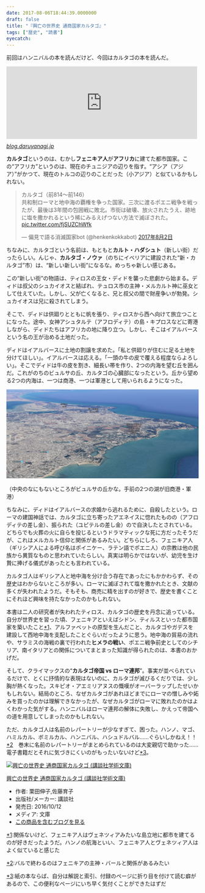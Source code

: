 ```yaml
---
date: 2017-08-06T18:44:39.0000000
draft: false
title: "『興亡の世界史 通商国家カルタゴ』"
tags: ["歴史", "読書"]
eyecatch: 
---
```

<p>前回はハンニバルの本を読んだけど、今回はカルタゴの本を読んだ。</p><p><iframe src="https://hatenablog-parts.com/embed?url=http%3A%2F%2Fblog.daruyanagi.jp%2Fentry%2F2017%2F07%2F26%2F125808" title="『ハンニバル 地中海世界の覇権をかけて』 - だるろぐ" class="embed-card embed-blogcard" scrolling="no" frameborder="0" style="display: block; width: 100%; height: 190px; max-width: 500px; margin: 10px 0px;"></iframe><cite class="hatena-citation"><a href="http://blog.daruyanagi.jp/entry/2017/07/26/125808">blog.daruyanagi.jp</a></cite></p><p><b>カルタゴ</b>というのは、むかし<b>フェニキア人</b>が<b>アフリカ</b>に建てた都市国家。この“アフリカ”というのは、現在のチュニジアの辺りを指す。“アシア（アジア）”がかつて、現在のトルコの辺りのことだった（小アジア）と似ているかもしれない。</p><p><blockquote class="twitter-tweet" data-lang="ja"><p lang="ja" dir="ltr">カルタゴ（前814～前146）<br>共和制ローマと地中海の覇権を争った国家。三次に渡るポエニ戦争を戦ったが、最後は3年間の包囲戦に敗北。市街は破壊、放火されたうえ、跡地に塩を撒かれるという稀にみるえげつない方法で滅ぼされた。 <a href="https://t.co/fjSUZChWfk">pic.twitter.com/fjSUZChWfk</a></p>&mdash; 偏見で語る消滅国家bot (@henkenkokkabot) <a href="https://twitter.com/henkenkokkabot/status/892604161719623681">2017年8月2日</a></blockquote><script async src="//platform.twitter.com/widgets.js" charset="utf-8"></script></p><p>ちなみに、カルタゴという名前は、もともと<b>カルト・ハダシュト</b>（新しい街）だったらしい。んじゃ、<b>カルタゴ・ノウァ</b>（のちにイベリアに建設された“新・カルタゴ”市）は、“新しい新しい街”になるな。めっちゃ新しい感じある。</p><p>この“新しい街”の物語は、ティロスの王女・ディドを襲った悲劇から始まる。ディドは叔父のシュカイオスと結ばれ、テュロス市の主神・メルカルト神に巫女として仕えていた。しかし、父が亡くなると、兄と叔父の間で財産争いが勃発。シュカイオスは兄に殺されてしまう。</p><p>そこで、ディドは供廻りとともに帆を張り、ティロスから西へ向けて旅立つことになった。途中、女神アシュタルテ（アフロディテ）の島・キプロスなどに寄港しながら、ディドたちはアフリカの地に降り立つ。しかし、そこはイアルバースという名の王が治める土地だった。</p><p>ディドはイアルバースに土地の割譲を求めた。「私と供廻りが住むに足る土地を分けてほしい」。イアルバースは応える。「一頭の牛の皮で覆える程度ならよろしい」。そこでディドは牛の皮を割き、細長い帯を作り、2つの内海を望む丘を囲んだ。これがのちのビュルサの丘、カルタゴの心臓部になったという。丘から望める2つの内海は、一つは商港、一つは軍港として用いられるようになった。</p><p><span itemscope itemtype="http://schema.org/Photograph"><img src="20170806181653.png" alt="f:id:daruyanagi:20170806181653p:plain" title="f:id:daruyanagi:20170806181653p:plain" class="hatena-fotolife" itemprop="image"></span></p><p>（中央のなにもないところがビュルサの丘かな。手前の2つの湖が旧商港・軍港）</p><p>ちなみに、ディドはイアルバースの求婚から逃れるために、自殺したという。ローマの建国神話では、カルタゴに立ち寄ったアエネイスに惚れたものの（アフロディテの差し金）、振られた（ユピテルの差し金）ので自決したとされている。どちらでも火葬の火に自らを投じるというドラマティックな死に方だったそうだが、これはメルカルト信仰と関係があるみたい。どちらにしろ、フェニキア人（ギリシア人による呼び名はポイニケー、ラテン語でポエニ人）の宗教は他の民族から異質なものと思われていたらしい。真実は明らかではないが、幼児を生け贄に捧げる儀式があったとも言われている。</p><p>カルタゴ人はギリシア人と地中海を分け合う存在であったにもかかわらず、その歴史はわからないところが多い。ローマに滅ぼされて塩を撒かれたとき、文献の多くが失われたようだ。そもそも、商売に精を出すのが好きで、歴史を書くことにそれほど興味を持たなかったのかもしれない。</p><p>本書は二人の研究者が失われたティロス、カルタゴの歴史を丹念に追っている。自分が世界史を習った頃、フェニキアといえばシドン、ティルスといった都市国家を築いたこと<a href="#f-949b25cb" name="fn-949b25cb" title="関係ないけど、フェニキア人はヴェネツィアみたいな島立地に都市を建てるのが好きだったようだ。ハンノの航海といい、フェニキア人とヴェネツィア人はよく似ていると感じた">*1</a>、アルファベットの原型を生んだこと、カルタゴやガデスを建設して西地中海を支配したことぐらいだったように思う。地中海の貿易の流れや、サラミスの海戦の裏で行われた<b>ヒメラの戦い</b>、ポエニ戦争前史としてのシチリア、南イタリアとの関係についてまとまった知識が得られたのは、本書のおかげだ。</p><p>そして、クライマックスの“<b>カルタゴ帝国 vs ローマ連邦</b>”。事実が並べられているだけで、とくに抒情的な表現はないのに、カルタゴが滅びるくだりでは、少し胸が熱くなった。スキピオ・アエミリアヌスの慨嘆がオーバーラップしたせいかもしれない。結局のところ、なぜカルタゴがあれほどまでにローマの憎しみや妬みを買ったのかは理解できなかったが、なぜカルタゴがローマに敗れたのかはよくわかった気がする。ハンニバルはローマ連邦の解体に失敗し、かえって帝国への道を用意してしまったのかもしれない。</p><p>ただ、カルタゴ人は名前のレパートリーが少なすぎて、困った。ハンノ、マゴ、ハミルカル、ボミルカル、ハンニバル、ハシュドルバル……ぐらいしかねえ！！<a href="#f-49df0bd1" name="fn-49df0bd1" title="バルで終わるのはフェニキアの主神・バールと関係があるみたい">*2</a>　巻末に名前のレパートリーがまとめられているのは大変親切で助かった……電子書籍だとそれに気づきにくいのがもったいないけど<a href="#f-cf0242ab" name="fn-cf0242ab" title="紙の本ならば、自分は解説と索引、付録のページに折り目を付けて読む癖があるので、この便利なページにいち早く気付くことができたはずだ">*3</a>。</p><p><div class="hatena-asin-detail"><a href="http://www.amazon.co.jp/exec/obidos/ASIN/4062923874/bestylesnet-22/"><img src="https://images-fe.ssl-images-amazon.com/images/I/51ovZX0gb5L._SL160_.jpg" class="hatena-asin-detail-image" alt="興亡の世界史 通商国家カルタゴ (講談社学術文庫)" title="興亡の世界史 通商国家カルタゴ (講談社学術文庫)"></a><div class="hatena-asin-detail-info"><p class="hatena-asin-detail-title"><a href="http://www.amazon.co.jp/exec/obidos/ASIN/4062923874/bestylesnet-22/">興亡の世界史 通商国家カルタゴ (講談社学術文庫)</a></p><ul><li><span class="hatena-asin-detail-label">作者:</span> 栗田伸子,佐藤育子</li><li><span class="hatena-asin-detail-label">出版社/メーカー:</span> 講談社</li><li><span class="hatena-asin-detail-label">発売日:</span> 2016/10/12</li><li><span class="hatena-asin-detail-label">メディア:</span> 文庫</li><li><a href="http://d.hatena.ne.jp/asin/4062923874/bestylesnet-22" target="_blank">この商品を含むブログを見る</a></li></ul></div><div class="hatena-asin-detail-foot"></div></div></p>
<div class="footnote">
<p class="footnote"><a href="#fn-949b25cb" name="f-949b25cb" class="footnote-number">*1</a><span class="footnote-delimiter">:</span><span class="footnote-text">関係ないけど、フェニキア人はヴェネツィアみたいな島立地に都市を建てるのが好きだったようだ。ハンノの航海といい、フェニキア人とヴェネツィア人はよく似ていると感じた</span></p>
<p class="footnote"><a href="#fn-49df0bd1" name="f-49df0bd1" class="footnote-number">*2</a><span class="footnote-delimiter">:</span><span class="footnote-text">バルで終わるのはフェニキアの主神・バールと関係があるみたい</span></p>
<p class="footnote"><a href="#fn-cf0242ab" name="f-cf0242ab" class="footnote-number">*3</a><span class="footnote-delimiter">:</span><span class="footnote-text">紙の本ならば、自分は解説と索引、付録のページに折り目を付けて読む癖があるので、この便利なページにいち早く気付くことができたはずだ</span></p>
</div>